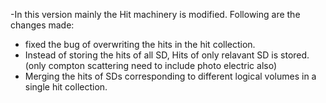 -In this version mainly the Hit machinery is modified. Following are the changes made:
- fixed the bug of overwriting the hits in the hit collection.
- Instead of storing the hits of all SD, Hits of only relavant SD is stored. (only compton scattering need to include photo electric also)
- Merging the hits of SDs corresponding to different logical volumes in a single hit collection.
